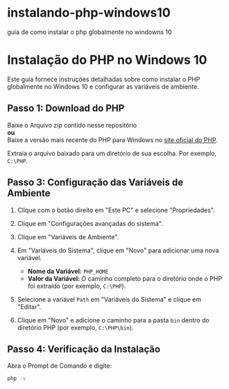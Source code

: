 # instalando-php-windows10
guia de como instalar o php globalmente no windowns 10 

# Instalação do PHP no Windows 10

Este guia fornece instruções detalhadas sobre como instalar o PHP globalmente no Windows 10 e configurar as variáveis de ambiente.

## Passo 1: Download do PHP
Baixe o Arquivo zip contido nesse repositório 
<br>
**ou**
<br>
Baixe a versão mais recente do PHP para Windows no [site oficial do PHP](https://windows.php.net/download/). 

Extraia o arquivo baixado para um diretório de sua escolha. Por exemplo, `C:\PHP`.

## Passo 3: Configuração das Variáveis de Ambiente

1. Clique com o botão direito em "Este PC" e selecione "Propriedades".
2. Clique em "Configurações avançadas do sistema".
3. Clique em "Variáveis de Ambiente".
4. Em "Variáveis do Sistema", clique em "Novo" para adicionar uma nova variável.

   - **Nome da Variável:** `PHP_HOME`
   - **Valor da Variável:** O caminho completo para o diretório onde o PHP foi extraído (por exemplo, `C:\PHP`).

5. Selecione a variável `Path` em "Variáveis do Sistema" e clique em "Editar".
6. Clique em "Novo" e adicione o caminho para a pasta `bin` dentro do diretório PHP (por exemplo, `C:\PHP\bin`).

## Passo 4: Verificação da Instalação

Abra o Prompt de Comando e digite:

```bash
php -v
